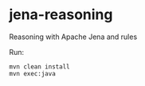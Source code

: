 # jena-reasoning

Reasoning with Apache Jena and rules

Run:

```{bash}
mvn clean install
mvn exec:java
```